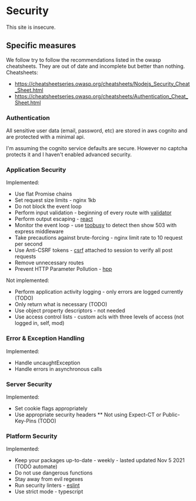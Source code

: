 # Security

This site is insecure.

## Specific measures
We follow try to follow the recommendations listed in the owasp cheatsheets. They are out of date and incomplete but better than nothing.
Cheatsheets:
* https://cheatsheetseries.owasp.org/cheatsheets/Nodejs_Security_Cheat_Sheet.html
* https://cheatsheetseries.owasp.org/cheatsheets/Authentication_Cheat_Sheet.html

### Authentication

All sensitive user data (email, password, etc) are stored in aws cognito and are protected with a minimal api.

I'm assuming the cognito service defaults are secure. However no captcha protects it and I haven't enabled advanced security.

### Application Security

Implemented:
* Use flat Promise chains
* Set request size limits - nginx 1kb
* Do not block the event loop
* Perform input validation - beginning of every route with [validator](https://www.npmjs.com/package/validator)
* Perform output escaping - [react](https://reactjs.org/)
* Monitor the event loop - use [toobusy](https://www.npmjs.com/package/toobusy-js) to detect then show 503 with express middleware
* Take precautions against brute-forcing - nginx limit rate to 10 request per second
* Use Anti-CSRF tokens - [csrf](https://www.npmjs.com/package/csurf) attached to session to verify all post requests
* Remove unnecessary routes
* Prevent HTTP Parameter Pollution - [hpp](https://www.npmjs.com/package/hpp)

Not implemented:
* Perform application activity logging - only errors are logged currently (TODO)
* Only return what is necessary (TODO)
* Use object property descriptors - not needed
* Use access control lists - custom acls with three levels of access (not logged in, self, mod)

### Error & Exception Handling

Implemented:
* Handle uncaughtException
* Handle errors in asynchronous calls

### Server Security

Implemented:
* Set cookie flags appropriately
* Use appropriate security headers
** Not using Expect-CT or Public-Key-Pins (TODO)

### Platform Security

Implemented:
* Keep your packages up-to-date - weekly - lasted updated Nov 5 2021 (TODO automate)
* Do not use dangerous functions
* Stay away from evil regexes
* Run security linters - [eslint](https://eslint.org/)
* Use strict mode - typescript


